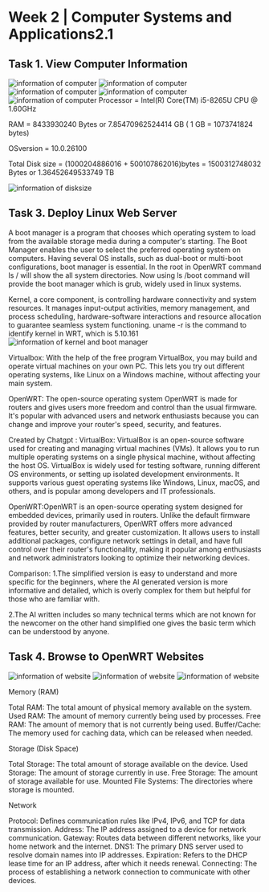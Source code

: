 # Week 2 | Computer Systems and Applications2.1

## Task 1. View Computer Information
![information of computer](./images/week2tasks2.1.png)
![information of computer](./images/week2task2.2.png)
![information of computer](./images/week2task2.3.png)
![information of computer](./images/week2task2.4.png)
![information of computer](./images/week2task2.5.png)
Processor =  Intel(R) Core(TM) i5-8265U CPU @ 1.60GHz

RAM = 8433930240 Bytes or 7.85470962524414 GB ( 1 GB = 1073741824 bytes)

OSversion =  10.0.26100

Total Disk size =  (1000204886016 + 500107862016)bytes = 1500312748032 Bytes or 1.36452649533749 TB 

![information of disksize](./images/week2task2.6.png)

## Task 3. Deploy Linux Web Server
A boot manager is a program that chooses which operating system to load from the available storage media during a computer's starting. The Boot Manager enables the user to select the preferred operating system on computers. Having several OS installs, such as dual-boot or multi-boot configurations, boot manager is essential. In the root in OpenWRT command ls / will show the all system directories. Now using ls /boot command will provide the boot manager which is grub, widely used in linux systems.

Kernel, a core component, is controlling hardware connectivity and system resources. It manages input-output activities, memory management, and process scheduling, hardware-software interactions and resource allocation to guarantee seamless system functioning. uname -r is the command to identify kernel in WRT, which is 5.10.161
![information of kernel and boot manager](./images/week2_task3.png)

Virtualbox: With the help of the free program VirtualBox, you may build and operate virtual machines on your own PC. This lets you try out different operating systems, like Linux on a Windows machine, without affecting your main system.

OpenWRT: The open-source operating system OpenWRT is made for routers and gives users more freedom and control than the usual firmware. It's popular with advanced users and network enthusiasts because you can change and improve your router's speed, security, and features.

Created by Chatgpt : 
VirtualBox: VirtualBox is an open-source software used for creating and managing virtual machines (VMs). It allows you to run multiple operating systems on a single physical machine, without affecting the host OS. VirtualBox is widely used for testing software, running different OS environments, or setting up isolated development environments. It supports various guest operating systems like Windows, Linux, macOS, and others, and is popular among developers and IT professionals.

OpenWRT:OpenWRT is an open-source operating system designed for embedded devices, primarily used in routers. Unlike the default firmware provided by router manufacturers, OpenWRT offers more advanced features, better security, and greater customization. It allows users to install additional packages, configure network settings in detail, and have full control over their router's functionality, making it popular among enthusiasts and network administrators looking to optimize their networking devices.

Comparison:
1.The simplified version is easy to understand and more specific for the beginners, where the AI generated version is more informative and detailed, which is overly complex for them but helpful for those who are familiar with.

2.The AI written includes so many technical terms which are not known for the newcomer on the other hand simplified one gives the basic term which can be understood by anyone.

## Task 4. Browse to OpenWRT Websites
![information of website](./images/week2task4.3.png)
![information of website](./images/week2task4.1.png)
![information of website](./images/week2task4.2.png)

Memory (RAM)

Total RAM: The total amount of physical memory available on the system.
Used RAM: The amount of memory currently being used by processes.
Free RAM: The amount of memory that is not currently being used.
Buffer/Cache: The memory used for caching data, which can be released when needed.

Storage (Disk Space)

Total Storage: The total amount of storage available on the device.
Used Storage: The amount of storage currently in use.
Free Storage: The amount of storage available for use.
Mounted File Systems: The directories where storage is mounted.

Network

Protocol: Defines communication rules like IPv4, IPv6, and TCP for data transmission.
Address: The IP address assigned to a device for network communication.
Gateway: Routes data between different networks, like your home network and the internet.
DNS1: The primary DNS server used to resolve domain names into IP addresses.
Expiration: Refers to the DHCP lease time for an IP address, after which it needs renewal.
Connecting: The process of establishing a network connection to communicate with other devices.
